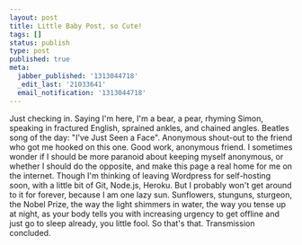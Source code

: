 ```yaml
---
layout: post
title: Little Baby Post, so Cute!
tags: []
status: publish
type: post
published: true
meta:
  jabber_published: '1313044718'
  _edit_last: '21033641'
  email_notification: '1313044718'
---
```

Just checking in. Saying I'm here, I'm a bear, a pear, rhyming Simon, speaking in fractured English, sprained ankles, and chained angles. Beatles song of the day: "I've Just Seen a Face". Anonymous shout-out to the friend who got me hooked on this one. Good work, anonymous friend. I sometimes wonder if I should be more paranoid about keeping myself anonymous, or whether I should do the opposite, and make this page a real home for me on the internet. Though I'm thinking of leaving Wordpress for self-hosting soon, with a little bit of Git, Node.js, Heroku. But I probably won't get around to it for forever, because I am one lazy sun. Sunflowers, stunguns, sturgeon, the Nobel Prize, the way the light shimmers in water, the way you tense up at night, as your body tells you with increasing urgency to get offline and just go to sleep already, you little fool. So that's that. Transmission concluded.
